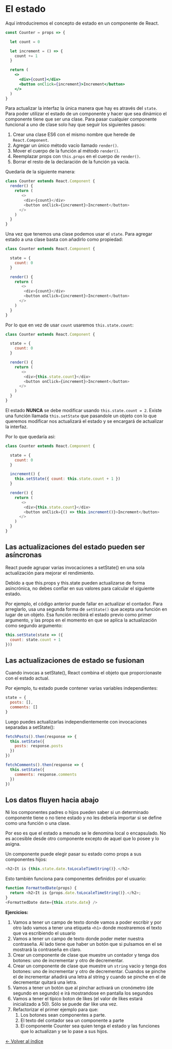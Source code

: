 # El estado

Aquí introduciremos el concepto de estado en un componente de React.

```jsx
const Counter = props => {

  let count = 0

  let increment = () => {
    count += 1
  }

  return (
    <>
      <div>{count}</div>
      <button onClick={increment}>Increment</button>
    </>
  )
}
```

Para actualizar la interfaz la única manera que hay es através del `state`. Para poder utilizar el estado de un componente y hacer que sea dinámico el componente tiene que ser una clase. Para pasar cualquier componente funcional a uno de clase solo hay que seguir los siguientes pasos:

1. Crear una clase ES6 con el mismo nombre que herede de `React.Component`.
2. Agregar un único método vacío llamado `render()`.
3. Mover el cuerpo de la función al método `render()`.
4. Reemplazar props con `this.props` en el cuerpo de `render()`.
5. Borrar el resto de la declaración de la función ya vacía.

Quedaría de la siguiente manera:

```js
class Counter extends React.Component {
  render() {
    return (
       <>
        <div>{count}</div>
        <button onClick={increment}>Increment</button>
      </>
    )
  }
}
```

Una vez que tenemos una clase podemos usar el `state`. Para agregar estado a una clase basta con añadirlo como propiedad:

```js
class Counter extends React.Component {

  state = {
    count: 0
  }

  render() {
    return (
       <>
        <div>{count}</div>
        <button onClick={increment}>Increment</button>
      </>
    )
  }
}
```

Por lo que en vez de usar `count` usaremos `this.state.count`:

```js
class Counter extends React.Component {

  state = {
    count: 0
  }

  render() {
    return (
       <>
        <div>{this.state.count}</div>
        <button onClick={increment}>Increment</button>
      </>
    )
  }
}
```

El estado **NUNCA** se debe modificar usando `this.state.count = 2`. Existe una función llamada `this.setState` que pasandole un objeto con lo que queremos modificar nos actualizará el estado y se encargará de actualizar la interfaz.

Por lo que quedaría asi:

```js
class Counter extends React.Component {

  state = {
    count: 0
  }

  increment() {
    this.setState({ count: this.state.count + 1 })
  }

  render() {
    return (
       <>
        <div>{this.state.count}</div>
        <button onClick={() => this.increment()}>Increment</button>
      </>
    )
  }
}
```

## Las actualizaciones del estado pueden ser asíncronas

React puede agrupar varias invocaciones a setState() en una sola actualización para mejorar el rendimiento.

Debido a que this.props y this.state pueden actualizarse de forma asincrónica, no debes confiar en sus valores para calcular el siguiente estado.

Por ejemplo, el código anterior puede fallar en actualizar el contador. Para arreglarlo, usa una segunda forma de `setState()` que acepta una función en lugar de un objeto. Esa función recibirá el estado previo como primer argumento, y las props en el momento en que se aplica la actualización como segundo argumento:

```js
this.setState(state => ({
  count: state.count + 1
}))
```

## Las actualizaciones de estado se fusionan

Cuando invocas a setState(), React combina el objeto que proporcionaste con el estado actual.

Por ejemplo, tu estado puede contener varias variables independientes:
```js
state = {
  posts: [],
  comments: []
}
```

Luego puedes actualizarlas independientemente con invocaciones separadas a setState():

```js
fetchPosts().then(response => {
  this.setState({
    posts: response.posts
  })
})

fetchComments().then(response => {
  this.setState({
    comments: response.comments
  })
})
```

## Los datos fluyen hacia abajo

Ni los componentes padres o hijos pueden saber si un determinado componente tiene o no tiene estado y no les debería importar si se define como una función o una clase.

Por eso es que el estado a menudo se le denomina local o encapsulado. No es accesible desde otro componente excepto de aquel que lo posee y lo asigna.

Un componente puede elegir pasar su estado como props a sus componentes hijos:

```js
<h2>It is {this.state.date.toLocaleTimeString()}.</h2>
```

Esto también funciona para componentes definidos por el usuario:

```js
function FormattedDate(props) {
  return <h2>It is {props.date.toLocaleTimeString()}.</h2>;
}
<FormattedDate date={this.state.date} />
```

**Ejercicios:**

1. Vamos a tener un campo de texto donde vamos a poder escribir y por otro lado vamos a tener una etiqueta `<h1>` donde mostraremos el texto que va escribiendo el usuario
2. Vamos a tener un campo de texto donde poder meter nuestra contraseña. Al lado tiene que haber un botón que si pulsamos en el se mostrará la contraseña en claro.
3. Crear un componente de clase que muestre un contador y tenga dos botones: uno de incrementar y otro de decrementar.
4. Crear un componente de clase que muestre un `string` vacio y tenga dos botones: uno de incrementar y otro de decrementar. Cuandos se pinche el de incrementar añadirá una letra al string y cuando se pinche en el de decrementar quitará una letra.
5. Vamos a tener un botón que al pinchar activará un cronómetro (de segundo en segundo) e irá mostrandose en pantalla los segundos
6. Vamos a tener el típico boton de likes (el valor de likes estará inicializado a 50). Sólo se puede dar like una vez.
7. Refactorizar el primer ejemplo para que:
    1. Los botones sean componentes a parte.
    2. El texto del contador sea un componente a parte
    3. El componente Counter sea quien tenga el estado y las funciones que lo actualizan y se lo pase a sus hijos.


[<- Volver al índice](./../README.md)
